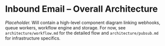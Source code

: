 # Inbound Email – Overall Architecture

*Placeholder.*  Will contain a high-level component diagram linking webhooks, queue workers, workflow engine and storage.  For now, see `architecture/workflow.md` for the detailed flow and `architecture/pubsub.md` for infrastructure specifics.

